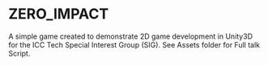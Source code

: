 # ZERO_IMPACT
A simple game created to demonstrate 2D game development in Unity3D for the ICC Tech Special Interest Group (SIG).  See Assets folder for Full talk Script.
